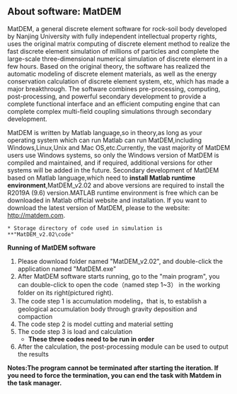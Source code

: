 ## About software: MatDEM

MatDEM, a general discrete element software for rock-soil body developed by Nanjing University with fully independent intellectual property rights, uses the original matrix computing of discrete element method to realize the fast discrete element simulation of millions of particles and complete the large-scale three-dimensional numerical simulation of discrete element in a few hours.
Based on the original theory, the software has realized the automatic modeling of discrete element materials, as well as the energy conservation calculation of discrete element system, etc, which has made a major breakthrough. 
The software combines pre-processing, computing, post-processing, and powerful secondary development to provide a complete functional interface and an efficient computing engine that can complete complex multi-field coupling simulations through secondary development.

MatDEM is written by Matlab language,so in theory,as long as your operating system which can run Matlab can run MatDEM,including Windows,Linux,Unix and Mac OS,etc.Currently, the vast majority of MatDEM users use Windows systems, so only the Windows version of MatDEM is compiled and maintained, and if required, additional versions for other systems will be added in the future.
Secondary development of MatDEM based on Matlab language,which need to **install Matlab runtime environment**,MatDEM_v2.02 and above versions are required to install the R2019A (9.6) version.MATLAB runtime environment is free which can be downloaded in Matlab official website and installation.
If you want to download the latest version of MatDEM, please to the website: http://matdem.com.

    * Storage directory of code used in simulation is **"MatDEM_v2.02\code"

**Running of MatDEM software**
1. Please download folder named "MatDEM_v2.02", and double-click the application named "MatDEM.exe"
1. After MatDEM software starts running, go to the "main program", you can double-click to open the code（named step 1~3） in the working folder on its right(pictured right). 
1. The code step 1 is accumulation modeling，that is, to establish a geological accumulation body through gravity deposition and compaction
1. The code step 2 is model cutting and material setting
1. The code step 3 is load and calculation
    * **These three codes need to be run in order**
1. After the calculation, the post-processing module can be used to output the results

**Notes:The program cannot be terminated after starting the iteration. If you need to force the termination, you can end the task with Matdem in the task manager.**
